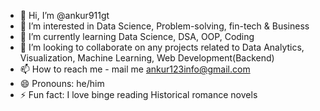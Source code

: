 - 👋 Hi, I’m @ankur911gt
- 👀 I’m interested in Data Science, Problem-solving, fin-tech & Business
- 🌱 I’m currently learning  Data Science, DSA, OOP, Coding
- 💞️ I’m looking to collaborate on any projects related to Data Analytics, Visualization, Machine Learning, Web Development(Backend)
- 📫 How to reach me - mail me ankur123info@gmail.com
- 😄 Pronouns: he/him
- ⚡ Fun fact: I love binge reading Historical romance novels

<!---
ankur911gt/ankur911gt is a ✨ special ✨ repository because its `README.md` (this file) appears on your GitHub profile.
You can click the Preview link to take a look at your changes.
--->
